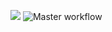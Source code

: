 <a href="https://codeclimate.com/github/ini1990/php-project-lvl4/maintainability"><img src="https://api.codeclimate.com/v1/badges/6076b3a9d718ceeca12c/maintainability" /></a>
![Master workflow](https://github.com/ini1990/php-project-lvl4/workflows/Master%20workflow/badge.svg)
